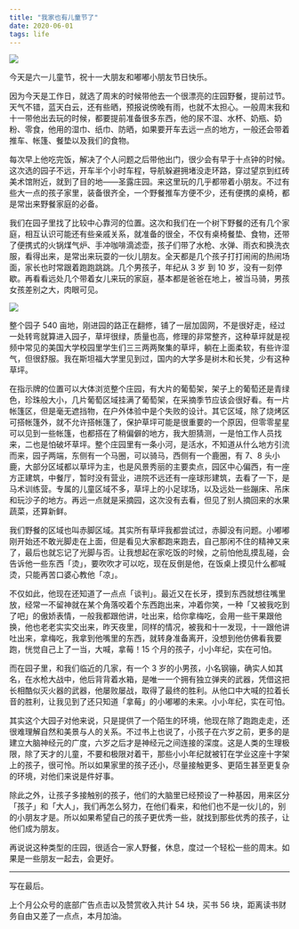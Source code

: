 ```yaml
---
title: "我家也有儿童节了"
date: 2020-06-01
tags: life
---
```


![](https://static.elizen.me/img/2020-06-01-IMG_4416.jpg)

今天是六一儿童节，祝十一大朋友和嘟嘟小朋友节日快乐。

因为今天是工作日，就选了周末的时候带他去一个很漂亮的庄园野餐，提前过节。天气不错，蓝天白云，还有些晒，预报说傍晚有雨，也就不太担心。一般周末我和十一带他出去玩的时候，都要提前准备很多东西，他的尿不湿、水杯、奶瓶、奶粉、零食，他用的湿巾、纸巾、防晒，如果要开车去远一点的地方，一般还会带着推车、帐篷、餐垫以及我们的食物。

每次早上他吃完饭，解决了个人问题之后带他出门，很少会有早于十点钟的时候。这次选的园子不远，开车半个小时车程，导航躲避拥堵没走环路，穿过望京到红砖美术馆附近，就到了目的地——圣露庄园。来这里玩的几乎都带着小朋友。不过有些大一点的孩子家里，装备很齐全，一个野餐推车方便不少，还有便携的桌椅，都是常出来野餐家庭的必备。

我们在园子里找了比较中心靠河的位置。这次和我们在一个树下野餐的还有几个家庭，相互认识可能还有些亲戚关系，就准备的很全，不仅有桌椅餐垫、食物，还带了便携式的火锅煤气炉、手冲咖啡滴滤壶，孩子们带了水枪、水弹、雨衣和换洗衣服，看得出来，是常出来玩耍的一伙儿朋友。全天都是几个孩子打打闹闹的热闹场面，家长也时常跟着跑跑跳跳。几个男孩子，年纪从 3 岁 到 10 岁，没有一刻停歇。再看看远处几个带着女儿来玩的家庭，基本都是爸爸在地上，被当马骑，男孩女孩差别之大，肉眼可见。

![](https://static.elizen.me/img/2020-06-01-IMG_4431.jpeg)

整个园子 540 亩地，刚进园的路正在翻修，铺了一层加固网，不是很好走，经过一处转弯就算进入园子，草坪很绿，质量也高，修理的非常整齐，这种草坪就是视频中常见的美国大学校园里学生们三三两两聚集的草坪，躺在上面柔软，有些许湿气，但很舒服。我在斯坦福大学里见到过，国内的大学多是树木和长凳，少有这种草坪。

在指示牌的位置可以大体浏览整个庄园，有大片的葡萄架，架子上的葡萄还是青绿色，珍珠般大小，几片葡萄区域挂满了葡萄架，在采摘季节应该会很好看。有一片帐篷区，但是毫无遮挡物，在户外体验中是个失败的设计。其它区域，除了烧烤区可搭帐篷外，就不允许搭帐篷了，保护草坪可能是很重要的一个原因，但零零星星可以见到一些帐篷，也都搭在了稍偏僻的地方，我大胆猜测，一是怕工作人员找来，二也是怕破坏草坪。整个庄园里有一条小河，是活水，不知道从什么地方引流而来，园子两端，东侧有一个马圈，可以骑马，西侧有一个鹿圈，有 7、8 头小鹿，大部分区域都以草坪为主，也是风景秀丽的主要卖点，园区中心偏西，有一座方正建筑，中餐厅，暂时没有营业，进院不远还有一座球形建筑，去看了一下，是马术训练营。专属的儿童区域不多，草坪上的小足球场，以及远处一些蹦床、吊床和玩沙子的地方。再远一点就是采摘园，这次没有去看，但见了别人摘回来的水果蔬菜，还算新鲜。

我们野餐的区域也叫赤脚区域。其实所有草坪我都尝试过，赤脚没有问题。小嘟嘟刚开始还不敢光脚走在上面，但是看见大家都跑来跑去，自己那闲不住的精神又来了，最后也就忘记了光脚与否。让我想起在家吃饭的时候，之前怕他乱摸乱碰，会告诉他一些东西「烫」，要吹吹才可以吃，现在反倒是他，在饭桌上摸见什么都喊烫，只能再苦口婆心教他「凉」。

不仅如此，他现在还知道了一点点「谈判」。最近又在长牙，摸到东西就想往嘴里放，经常一不留神就在某个角落咬着个东西跑出来，冲着你笑，一种「又被我吃到了吧」的傲娇表情，一般我都跟他讲，吐出来，给你拿梅吃，会用一些干果跟他换，他也老老实实交出来，昨天夜里，同样的情况，被我和十一发现，十一跟他讲吐出来，拿梅吃，我拿到他嘴里的东西，就转身准备离开，没想到他仿佛看我要跑，恍觉自己上了一当，大喊，拿莓！15 个月的孩子，小小年纪，实在可怕。

而在园子里，和我们临近的几家，有一个 3 岁的小男孩，小名钢镚，确实人如其名，在水枪大战中，他后背背着水箱，是唯一一个拥有独立弹夹的武器，凭借这把长相酷似灭火器的武器，他屡败屡战，取得了最终的胜利。从他口中大喊的拉着长音的胜利，让我见到了还只知道「拿莓」的小嘟嘟的未来。小小年纪，实在可怕。

其实这个大园子对他来说，只是提供了一个陌生的环境，他现在除了跑跑走走，还很难理解自然和美景与人的关系。不过书上也说了，小孩子在六岁之前，更多的是建立大脑神经元的广度，六岁之后才是神经元之间连接的深度。这是人类的生理极限，除了天才的儿童，不要和极限对着干，那些小小年纪就被钉在学业这座十字架上的孩子，很可怜。所以如果家里的孩子还小，尽量接触更多、更陌生甚至更复杂的环境，对他们来说是件好事。

除此之外，让孩子多接触别的孩子，他们的大脑里已经预设了一种基因，用来区分「孩子」和「大人」，我们再怎么努力，在他们看来，和他们也不是一伙儿的，别的小朋友才是。所以如果希望自己的孩子更优秀一些，就找到那些优秀的孩子，让他们成为朋友。

再说说这种类型的庄园，很适合一家人野餐，休息，度过一个轻松一些的周末。如果是一些朋友一起去，会更好。

- - - -
写在最后。

上个月公众号的底部广告点击以及赞赏收入共计 54 块，买书 56 块，距离读书财务自由又差了一点点，本月加油。
